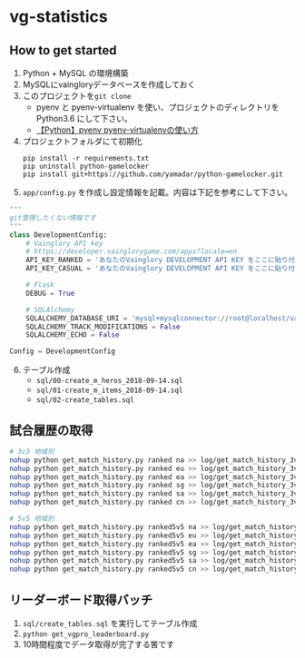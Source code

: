 # vg-statistics

## How to get started

1. Python + MySQL の環境構築
2. MySQLにvaingloryデータベースを作成しておく
3. このプロジェクトを`git clone`
    - pyenv と pyenv-virtualenv を使い、プロジェクトのディレクトリをPython3.6 にして下さい。
    - [【Python】pyenv pyenv-virtualenvの使い方](https://qiita.com/akidroid/items/9f983f875e98eae2fda8)
4. プロジェクトフォルダにて初期化
    ```
    pip install -r requirements.txt
    pip uninstall python-gamelocker
    pip install git+https://github.com/yamadar/python-gamelocker.git
    ```
5. `app/config.py` を作成し設定情報を記載。内容は下記を参考にして下さい。  
```python
"""
git管理したくない情報です
"""
class DevelopmentConfig:
    # Vainglory API key
    # https://developer.vainglorygame.com/apps?locale=en
    API_KEY_RANKED = 'あなたのVainglory DEVELOPMENT API KEY をここに貼り付けて下さい(ランク用)'
    API_KEY_CASUAL = 'あなたのVainglory DEVELOPMENT API KEY をここに貼り付けて下さい(カジュアル用)'

    # Flask
    DEBUG = True

    # SQLAlchemy
    SQLALCHEMY_DATABASE_URI = 'mysql+mysqlconnector://root@localhost/vainglory'
    SQLALCHEMY_TRACK_MODIFICATIONS = False
    SQLALCHEMY_ECHO = False

Config = DevelopmentConfig
```
6. テーブル作成
    - `sql/00-create_m_heros_2018-09-14.sql`
    - `sql/01-create_m_items_2018-09-14.sql`
    - `sql/02-create_tables.sql`

## 試合履歴の取得

```sh
# 3v3 地域別
nohup python get_match_history.py ranked na >> log/get_match_history_3v3_na.log & echo $! > 3v3_na.pid
nohup python get_match_history.py ranked eu >> log/get_match_history_3v3_eu.log & echo $! > 3v3_eu.pid
nohup python get_match_history.py ranked ea >> log/get_match_history_3v3_ea.log & echo $! > 3v3_ea.pid
nohup python get_match_history.py ranked sg >> log/get_match_history_3v3_sg.log & echo $! > 3v3_sg.pid
nohup python get_match_history.py ranked sa >> log/get_match_history_3v3_sa.log & echo $! > 3v3_sa.pid
nohup python get_match_history.py ranked cn >> log/get_match_history_3v3_cn.log & echo $! > 3v3_cn.pid

# 5v5 地域別
nohup python get_match_history.py ranked5v5 na >> log/get_match_history_5v5_na.log & echo $! > 5v5_na.pid
nohup python get_match_history.py ranked5v5 eu >> log/get_match_history_5v5_eu.log & echo $! > 5v5_eu.pid
nohup python get_match_history.py ranked5v5 ea >> log/get_match_history_5v5_ea.log & echo $! > 5v5_ea.pid
nohup python get_match_history.py ranked5v5 sg >> log/get_match_history_5v5_sg.log & echo $! > 5v5_sg.pid
nohup python get_match_history.py ranked5v5 sa >> log/get_match_history_5v5_sa.log & echo $! > 5v5_sa.pid
nohup python get_match_history.py ranked5v5 cn >> log/get_match_history_5v5_cn.log & echo $! > 5v5_cn.pid
```

## リーダーボード取得バッチ

1. `sql/create_tables.sql` を実行してテーブル作成
2. `python get_vgpro_leaderboard.py`
3. 10時間程度でデータ取得が完了する筈です
